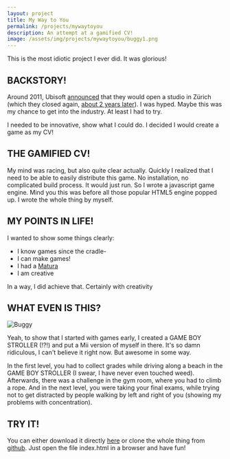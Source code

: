 ```yaml
---
layout: project
title: My Way to You
permalink: /projects/mywaytoyou
description: An attempt at a gamified CV!
image: /assets/img/projects/mywaytoyou/buggy1.png
---
```

This is the most idiotic project I ever did. It was glorious!

## BACKSTORY!
Around 2011, Ubisoft [announced](https://www.nzz.ch/die-schweiz-hat-gute-junge-game-designer-1.12500493) that they would open a studio in Zürich (which they closed again, [about 2 years later](http://www.pctipp.ch/news/firmen/artikel/ubisoft-zuerich-schliesst-69825/)). I was hyped. Maybe this was my chance to get into the industry. At least I had to try. 

I needed to be innovative, show what I could do. I decided I would create a game as my CV!

## THE GAMIFIED CV!
My mind was racing, but also quite clear actually. Quickly I realized that I need to be able to easily distribute this game. No installation, no complicated build process. It would just run.
So I wrote a javascript game engine. Mind you this was before all those popular HTML5 engine popped up. I wrote the whole thing by myself.

## MY POINTS IN LIFE!
I wanted to show some things clearly:
- I know games since the cradle-
- I can make games!
- I had a [Matura](https://en.wikipedia.org/wiki/Matura#In_Switzerland)
- I am creative

In a way, I did achieve that. Certainly with creativity

## WHAT EVEN IS THIS?
![Buggy]({{site.url}}/assets/img/projects/mywaytoyou/buggy1.png)

Yeah, to show that I started with games early, I created a GAME BOY STROLLER (!?!) and put a Mii version of myself in there. It's so damn ridiculous, I can't believe it right now. But awesome in some way.

In the first level, you had to collect grades while driving along a beach in the GAME BOY STROLLER (I swear, I have never even touched weed). Afterwards, there was a challenge in the gym room, where you had to climb a rope. And in the next level, you were taking your final exams, while trying not to get distracted by people walking by left and right of you (showing my problems with concentration).

## TRY IT!
You can either download it directly [here](https://github.com/Rosthouse/MyWayToYou/archive/master.zip) or clone the whole thing from [github](https://github.com/Rosthouse/MyWayToYou). Just open the file index.html in a browser and have fun!